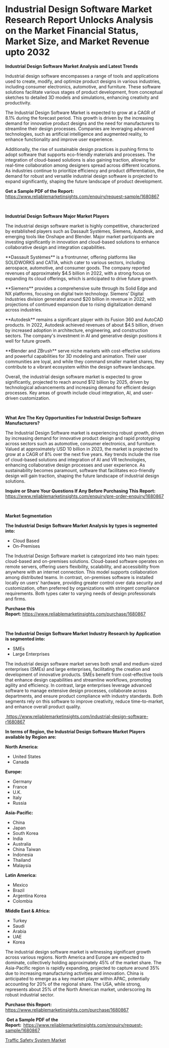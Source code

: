 <p><h1>Industrial Design Software Market Research Report Unlocks Analysis on the Market Financial Status, Market Size, and Market Revenue upto 2032</h1></p><p><strong>Industrial Design Software Market Analysis and Latest Trends</strong></p>
<p><p>Industrial design software encompasses a range of tools and applications used to create, modify, and optimize product designs in various industries, including consumer electronics, automotive, and furniture. These software solutions facilitate various stages of product development, from conceptual sketches to detailed 3D models and simulations, enhancing creativity and productivity.</p><p>The Industrial Design Software Market is expected to grow at a CAGR of 8.1% during the forecast period. This growth is driven by the increasing demand for innovative product designs and the need for manufacturers to streamline their design processes. Companies are leveraging advanced technologies, such as artificial intelligence and augmented reality, to enhance functionality and improve user experience. </p><p>Additionally, the rise of sustainable design practices is pushing firms to adopt software that supports eco-friendly materials and processes. The integration of cloud-based solutions is also gaining traction, allowing for real-time collaboration among designers spread across different locations. As industries continue to prioritize efficiency and product differentiation, the demand for robust and versatile industrial design software is projected to expand significantly, shaping the future landscape of product development.</p></p>
<p><strong>Get a Sample PDF of the Report:&nbsp;</strong> <a href="https://www.reliablemarketinsights.com/enquiry/request-sample/1680867?utm_campaign=3317&utm_medium=2&utm_source=Github&utm_content=ia&utm_term=09032025&utm_id=industrial-design-software">https://www.reliablemarketinsights.com/enquiry/request-sample/1680867</a></p>
<p>&nbsp;</p>
<p><strong>Industrial Design Software Major Market Players</strong></p>
<p><p>The industrial design software market is highly competitive, characterized by established players such as Dassault Systèmes, Siemens, Autodesk, and emerging tools like Onshape and Blender. Major market participants are investing significantly in innovation and cloud-based solutions to enhance collaborative design and integration capabilities.</p><p>**Dassault Systèmes** is a frontrunner, offering platforms like SOLIDWORKS and CATIA, which cater to various sectors, including aerospace, automotive, and consumer goods. The company reported revenues of approximately $4.5 billion in 2022, with a strong focus on expanding its cloud offerings, which is anticipated to drive future growth.</p><p>**Siemens** provides a comprehensive suite through its Solid Edge and NX platforms, focusing on digital twin technology. Siemens’ Digital Industries division generated around $20 billion in revenue in 2022, with projections of continued expansion due to rising digitalization demand across industries.</p><p>**Autodesk** remains a significant player with its Fusion 360 and AutoCAD products. In 2022, Autodesk achieved revenues of about $4.5 billion, driven by increased adoption in architecture, engineering, and construction sectors. The company's investment in AI and generative design positions it well for future growth.</p><p>**Blender and ZBrush** serve niche markets with cost-effective solutions and powerful capabilities for 3D modeling and animation. Their user communities are loyal, and while they command smaller market shares, they contribute to a vibrant ecosystem within the design software landscape.</p><p>Overall, the industrial design software market is expected to grow significantly, projected to reach around $12 billion by 2025, driven by technological advancements and increasing demand for efficient design processes. Key areas of growth include cloud integration, AI, and user-driven customization.</p></p>
<p>&nbsp;</p>
<p><strong>What Are The Key Opportunities For Industrial Design Software Manufacturers?</strong></p>
<p><p>The Industrial Design Software market is experiencing robust growth, driven by increasing demand for innovative product design and rapid prototyping across sectors such as automotive, consumer electronics, and furniture. Valued at approximately USD 10 billion in 2023, the market is projected to grow at a CAGR of 8% over the next five years. Key trends include the rise of cloud-based solutions and integration of AI and VR technologies, enhancing collaborative design processes and user experience. As sustainability becomes paramount, software that facilitates eco-friendly design will gain traction, shaping the future landscape of industrial design solutions.</p></p>
<p><strong>Inquire or Share Your Questions If Any Before Purchasing This Report:</strong> <a href="https://www.reliablemarketinsights.com/enquiry/pre-order-enquiry/1680867?utm_campaign=3317&utm_medium=2&utm_source=Github&utm_content=ia&utm_term=09032025&utm_id=industrial-design-software">https://www.reliablemarketinsights.com/enquiry/pre-order-enquiry/1680867</a></p>
<p>&nbsp;</p>
<p><strong>Market Segmentation</strong></p>
<p><strong>The Industrial Design Software Market Analysis by types is segmented into:</strong></p>
<p><ul><li>Cloud Based</li><li>On-Premises</li></ul></p>
<p><p>The Industrial Design Software market is categorized into two main types: cloud-based and on-premises solutions. Cloud-based software operates on remote servers, offering users flexibility, scalability, and accessibility from anywhere with an internet connection. This model supports collaboration among distributed teams. In contrast, on-premises software is installed locally on users' hardware, providing greater control over data security and customization, often preferred by organizations with stringent compliance requirements. Both types cater to varying needs of design professionals and firms.</p></p>
<p><strong>Purchase this Report:&nbsp;</strong><a href="https://www.reliablemarketinsights.com/purchase/1680867?utm_campaign=3317&utm_medium=2&utm_source=Github&utm_content=ia&utm_term=09032025&utm_id=industrial-design-software">https://www.reliablemarketinsights.com/purchase/1680867</a></p>
<p>&nbsp;</p>
<p><strong>The Industrial Design Software Market Industry Research by Application is segmented into:</strong></p>
<p><ul><li>SMEs</li><li>Large Enterprises</li></ul></p>
<p><p>The industrial design software market serves both small and medium-sized enterprises (SMEs) and large enterprises, facilitating the creation and development of innovative products. SMEs benefit from cost-effective tools that enhance design capabilities and streamline workflows, promoting agility and efficiency. In contrast, large enterprises leverage advanced software to manage extensive design processes, collaborate across departments, and ensure product compliance with industry standards. Both segments rely on this software to improve creativity, reduce time-to-market, and enhance overall product quality.</p></p>
<p><a href="https://www.reliablemarketinsights.com/industrial-design-software-r1680867?utm_campaign=3317&utm_medium=2&utm_source=Github&utm_content=ia&utm_term=09032025&utm_id=industrial-design-software">&nbsp;https://www.reliablemarketinsights.com/industrial-design-software-r1680867</a></p>
<p><strong>In terms of Region, the Industrial Design Software Market Players available by Region are:</strong></p>
<p>
    <p> <strong> North America: </strong>
        <ul>
            <li>United States</li>
            <li>Canada</li>
        </ul>
        </p> 
    <p> <strong> Europe: </strong>
        <ul>
            <li>Germany</li>
            <li>France</li>
            <li>U.K.</li>
            <li>Italy</li>
            <li>Russia</li>
        </ul>
        </p> 
    <p> <strong> Asia-Pacific: </strong>
        <ul>
            <li>China</li>
            <li>Japan</li>
            <li>South Korea</li>
            <li>India</li>
            <li>Australia</li>
            <li>China Taiwan</li>
            <li>Indonesia</li>
            <li>Thailand</li>
            <li>Malaysia</li>
        </ul>
        </p> 
    <p> <strong> Latin America: </strong>
        <ul>
            <li>Mexico</li>
            <li>Brazil</li>
            <li>Argentina Korea</li>
            <li>Colombia</li>
        </ul>
        </p> 
    <p> <strong> Middle East & Africa: </strong>
        <ul>
            <li>Turkey</li>
            <li>Saudi</li>
            <li>Arabia</li>
            <li>UAE</li>
            <li>Korea</li>
        </ul>
    </p>
    </p>
<p><p>The industrial design software market is witnessing significant growth across various regions. North America and Europe are expected to dominate, collectively holding approximately 45% of the market share. The Asia-Pacific region is rapidly expanding, projected to capture around 35% due to increasing manufacturing activities and innovation. China is anticipated to emerge as a key market player within APAC, potentially accounting for 20% of the regional share. The USA, while strong, represents about 25% of the North American market, underscoring its robust industrial sector.</p></p>
<p><strong>Purchase this Report: </strong><a href="https://www.reliablemarketinsights.com/purchase/1680867?utm_campaign=3317&utm_medium=2&utm_source=Github&utm_content=ia&utm_term=09032025&utm_id=industrial-design-software">https://www.reliablemarketinsights.com/purchase/1680867</a></p>
<p>&nbsp;<strong>Get a Sample PDF of the Report:&nbsp;&nbsp;</strong><a href="https://www.reliablemarketinsights.com/enquiry/request-sample/1680867?utm_campaign=3317&utm_medium=2&utm_source=Github&utm_content=ia&utm_term=09032025&utm_id=industrial-design-software">https://www.reliablemarketinsights.com/enquiry/request-sample/1680867</a></p>
<p><strong></strong></p>
<p><p><a href="https://github.com/porstheftyux/Market-Research-Report-List-1/blob/main/traffic-safety-system-market.md?utm_campaign=3317&utm_medium=2&utm_source=Github&utm_content=ia&utm_term=09032025&utm_id=industrial-design-software">Traffic Safety System Market</a></p></p>